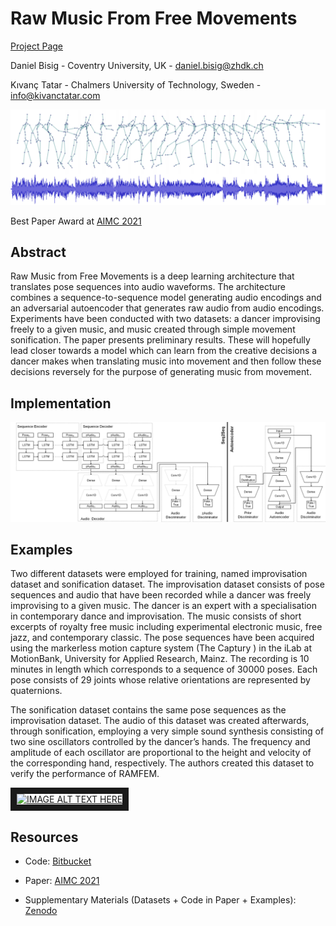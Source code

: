 # Raw Music From Free Movements

[Project Page](https://ktatar.github.io/rawmusicfromfreemovements/ "Project Page")

Daniel Bisig - Coventry University, UK - [daniel.bisig@zhdk.ch](daniel.bisig@zhdk.ch)

Kıvanç Tatar - Chalmers University of Technology, Sweden - [info@kivanctatar.com](info@kivanctatar.com) 

![](./content/movement_audio.png "Synchronized Movement and Audio")

Best Paper Award at [AIMC 2021](https://aimc2021.iem.at)

## Abstract

Raw Music from Free Movements is a deep learning architecture that translates pose sequences into audio waveforms. The architecture combines a sequence-to-sequence model generating audio encodings and an adversarial autoencoder that generates raw audio from audio encodings. Experiments have been conducted with two datasets: a dancer improvising freely to a given music, and music created through simple movement sonification. The paper presents preliminary results. These will hopefully lead closer towards a model which can learn from the creative decisions a dancer makes when translating music into movement and then follow these decisions reversely for the purpose of generating music from movement.

## Implementation
![Architecture](./content/seq2seq_autoencoder.png "Architecture")

## Examples

Two different datasets were employed for training, named improvisation dataset and sonification dataset. The improvisation dataset consists of pose sequences and audio that have been recorded while a dancer was freely improvising to a given music. The dancer is an expert with a specialisation in contemporary dance and improvisation. The music consists of short excerpts of royalty free music including experimental electronic music, free jazz, and contemporary classic. The pose sequences have been acquired using the markerless motion capture system (The Captury ) in the iLab at MotionBank, University for Applied Research, Mainz. The recording is 10 minutes in length which corresponds to a sequence of 30000 poses. Each pose consists of 29 joints whose relative orientations are represented by quaternions.

The sonification dataset contains the same pose sequences as the improvisation dataset. The audio of this dataset was created afterwards, through sonification, employing a very simple sound synthesis consisting of two sine oscillators controlled by the dancer’s hands. The frequency and amplitude of each oscillator are proportional to the height and velocity of the corresponding hand, respectively. The authors created this dataset to verify the performance of RAMFEM.

<a href="http://www.youtube.com/watch?feature=player_embedded&v=YOUTUBE_VIDEO_ID_HERE
" target="_blank"><img src="http://img.youtube.com/vi/YOUTUBE_VIDEO_ID_HERE/0.jpg" 
alt="IMAGE ALT TEXT HERE" width="240" height="180" border="10" /></a>

## Resources

- Code: [Bitbucket](https://bitbucket.org/dbisig/rawmusicfromfreemovements/src/master/)

- Paper: [AIMC 2021](https://aimc2021.iem.at/wp-content/uploads/2021/06/AIMC_2021_Bisig_Tatar.pdf)

- Supplementary Materials (Datasets + Code in Paper + Examples): [Zenodo](https://zenodo.org/record/4656086)
  